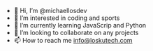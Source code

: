 - 👋 Hi, I’m @michaellosdev
- 👀 I’m interested in coding and sports
- 🌱 I’m currently learning JavaScrip and Python
- 💞️ I’m looking to collaborate on any projects
- 📫 How to reach me info@loskutech.com


